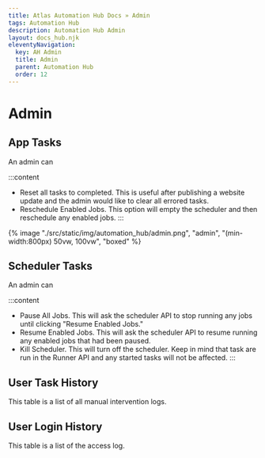 ```yaml
---
title: Atlas Automation Hub Docs » Admin
tags: Automation Hub
description: Automation Hub Admin
layout: docs_hub.njk
eleventyNavigation:
  key: AH Admin
  title: Admin
  parent: Automation Hub
  order: 12
---
```


# Admin

## App Tasks

An admin can

:::content
- Reset all tasks to completed. This is useful after publishing a website update and the admin would like to clear all errored tasks.
- Reschedule Enabled Jobs. This option will empty the scheduler and then reschedule any enabled jobs.
:::

{% image "./src/static/img/automation_hub/admin.png", "admin", "(min-width:800px) 50vw, 100vw", "boxed" %}

## Scheduler Tasks

An admin can

:::content
- Pause All Jobs. This will ask the scheduler API to stop running any jobs until clicking "Resume Enabled Jobs."
- Resume Enabled Jobs. This will ask the scheduler API to resume running any enabled jobs that had been paused.
- Kill Scheduler. This will turn off the scheduler. Keep in mind that task are run in the Runner API and any started tasks will not be affected.
:::

## User Task History

This table is a list of all manual intervention logs.

## User Login History

This table is a list of the access log.
